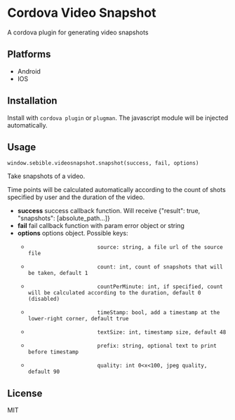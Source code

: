 Cordova Video Snapshot
======================

A cordova plugin for generating video snapshots

Platforms
---------

* Android
* IOS

Installation
------------

Install with `cordova plugin` or `plugman`. The javascript module will be injected automatically.

Usage
-----

`window.sebible.videosnapshot.snapshot(success, fail, options)`

Take snapshots of a video. 

Time points will be calculated automatically according to the count of shots specified by user 
and the duration of the video. 


* **success**		success callback function. Will receive {"result": true, "snapshots": [absolute_path...]}
* **fail**		fail callback function with param error object or string
* **options**		options object. Possible keys:
    *							source: string, a file url of the source file
    *							count: int, count of snapshots that will be taken, default 1
    *							countPerMinute: int, if specified, count will be calculated according to the duration, default 0 (disabled)
    *							timeStamp: bool, add a timestamp at the lower-right corner, default true
    *							textSize: int, timestamp size, default 48
    *							prefix: string, optional text to print before timestamp
    *							quality: int 0<x<100, jpeg quality, default 90



License 
-------

MIT